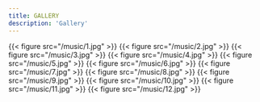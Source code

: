 ```yaml
---
title: GALLERY
description: 'Gallery'
---
```



{{< figure src="/music/1.jpg" >}}
{{< figure src="/music/2.jpg" >}}
{{< figure src="/music/3.jpg" >}}
{{< figure src="/music/4.jpg" >}}
{{< figure src="/music/5.jpg" >}}
{{< figure src="/music/6.jpg" >}}
{{< figure src="/music/7.jpg" >}}
{{< figure src="/music/8.jpg" >}}
{{< figure src="/music/9.jpg" >}}
{{< figure src="/music/10.jpg" >}}
{{< figure src="/music/11.jpg" >}}
{{< figure src="/music/12.jpg" >}}
